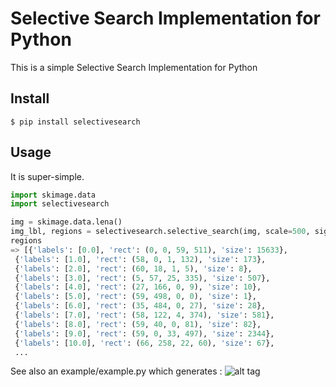 # Selective Search Implementation for Python

This is a simple Selective Search Implementation for Python

## Install

```
$ pip install selectivesearch
```

## Usage

It is super-simple.

```python
import skimage.data
import selectivesearch

img = skimage.data.lena()
img_lbl, regions = selectivesearch.selective_search(img, scale=500, sigma=0.9, min_size=10)
regions
=> [{'labels': [0.0], 'rect': (0, 0, 59, 511), 'size': 15633},
 {'labels': [1.0], 'rect': (58, 0, 1, 132), 'size': 173},
 {'labels': [2.0], 'rect': (60, 18, 1, 5), 'size': 8},
 {'labels': [3.0], 'rect': (5, 57, 25, 335), 'size': 507},
 {'labels': [4.0], 'rect': (27, 166, 0, 9), 'size': 10},
 {'labels': [5.0], 'rect': (59, 498, 0, 0), 'size': 1},
 {'labels': [6.0], 'rect': (35, 484, 0, 27), 'size': 28},
 {'labels': [7.0], 'rect': (58, 122, 4, 374), 'size': 581},
 {'labels': [8.0], 'rect': (59, 40, 0, 81), 'size': 82},
 {'labels': [9.0], 'rect': (59, 0, 33, 497), 'size': 2344},
 {'labels': [10.0], 'rect': (66, 258, 22, 60), 'size': 67},
 ...
```

See also an example/example.py which generates :
![alt tag](https://github.com/AlpacaDB/selectivesearch/raw/develop/example/result.png)

